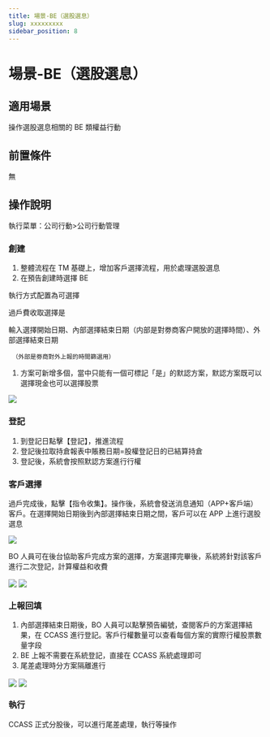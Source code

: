 ```yaml
---
title: 場景-BE（選股選息）
slug: xxxxxxxxx
sidebar_position: 8
---
```



# 場景-BE（選股選息）

## 適用場景

操作選股選息相關的 BE 類權益行動

## 前置條件

無

## 操作說明 

執行菜單：公司行動&gt;公司行動管理

### **創建**

1. 整體流程在 TM 基礎上，增加客戶選擇流程，用於處理選股選息 
2. 在預告創建時選擇 BE 

執行方式配置為可選擇 

過戶費收取選擇是 

輸入選擇開始日期、內部選擇結束日期（内部是對劵商客户開放的選擇時間）、外部選擇結束日期 

     （外部是劵商對外上報的時間篩選用）

1. 方案可新增多個，當中只能有一個可標記「是」的默認方案，默認方案既可以選擇現金也可以選擇股票

<img src="/assets/BUJCbxByfo7cMPxjKHccLeFsnrc.png" src-width="2654" src-height="324" align="center"/>

### **登記**

1. 到登記日點擊【登記】，推進流程 
2. 登記後拉取持倉報表中賬務日期=股權登記日的已結算持倉 
3. 登記後，系統會按照默認方案進行行權 

### **客戶選擇** 

過戶完成後，點擊【指令收集】。操作後，系統會發送消息通知（APP+客戶端）客戶。在選擇開始日期後到內部選擇結束日期之間，客戶可以在 APP 上進行選股選息

<img src="/assets/NqwobZYwso02hsxrUlpcA3hentd.png" src-width="2902" src-height="1552" align="center"/>

BO 人員可在後台協助客戶完成方案的選擇，方案選擇完畢後，系統將針對該客戶進行二次登記，計算權益和收費

<img src="/assets/XVkAbjmkmoOLnKxeX2ecp3XonIc.png" src-width="2504" src-height="1538" align="center"/>

<img src="/assets/Mkn6baA95o2Cn9xtZ83cgajEnhe.png" src-width="2498" src-height="1556" align="center"/>

### **上報回填**

1. 內部選擇結束日期後，BO 人員可以點擊預告編號，查閱客戶的方案選擇結果，在 CCASS 進行登記。客戶行權數量可以查看每個方案的實際行權股票數量字段 
2. BE 上報不需要在系統登記，直接在 CCASS 系統處理即可 
3. 尾差處理時分方案隔離進行

<img src="/assets/KSdHbkGqSoS3U7xOrCqcyyoInce.png" src-width="1280" src-height="621" align="center"/>

<img src="/assets/CWlsbUH6FoMQ7lxKuQ8c4zVinVh.png" src-width="1280" src-height="615" align="center"/>

### **執行**

CCASS 正式分股後，可以進行尾差處理，執行等操作

